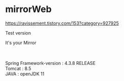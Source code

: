 # mirrorWeb
https://ravissement.tistory.com/153?category=927925

Test version

It's your Mirror<br>
<br>
<br>






Spring Framework-version : 4.3.8 RELEASE <br>
Tomcat : 8.5 <br>
JAVA : openJDK 11 <br>

